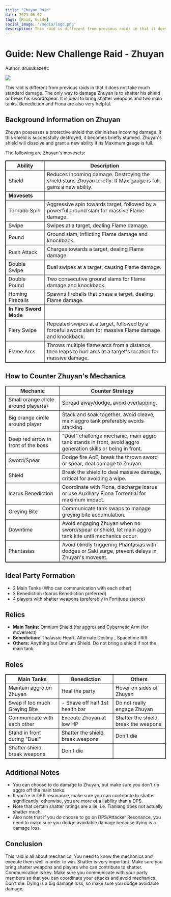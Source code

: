 ```yaml
---
title: "Zhuyan Raid"
date: 2023-06-02
tags: [Raid, Guide]
social_image: '/media/logo.png'
description: This raid is different from previous raids in that it does not take much standard damage. The only way to damage Zhuyan is to shatter his shield or break his sword/spear. It is ideal to bring shatter weapons and two main tanks. Benediction and Fiona are also very helpful.
---
```


# Guide: New Challenge Raid - Zhuyan
Author: arusukaze#c

![](https://telegra.ph/file/17d9f09ad78e70a75a567.png)


This raid is different from previous raids in that it does not take much standard damage. The only way to damage Zhuyan is to shatter his shield or break his sword/spear.
It is ideal to bring shatter weapons and two main tanks. Benediction and Fiona are also very helpful.

## Background Information on Zhuyan

Zhuyan possesses a protective shield that diminishes incoming damage. If this shield is successfully destroyed, it becomes briefly stunned. Zhuyan's shield will dissolve and grant a new ability if its Maximum gauge is full.


<style>
table {
    border-collapse: collapse;
}
table, th, td {
   border: 1.5px solid black;
}
blockquote {
    border-left: solid blue;
    padding-left: 10px;
}
</style>


The following are Zhuyan's movesets:

| **Ability**                | **Description**                                                                                                       |
|---------------------------|-----------------------------------------------------------------------------------------------------------------------|
| Shield                    | Reduces incoming damage. Destroying the shield stuns Zhuyan briefly. If Max gauge is full, gains a new ability.       |
| **Movesets**              |                                                                                                                       |
| Tornado Spin              | Aggressive spin towards target, followed by a powerful ground slam for massive Flame damage.                       |
| Swipe                     | Swipes at a target, dealing Flame damage.                                                                            |
| Pound                     | Ground slam, inflicting Flame damage and knockback.                                                                  |
| Rush Attack               | Charges towards a target, dealing Flame damage.                                                                      |
| Double Swipe              | Dual swipes at a target, causing Flame damage.                                                                      |
| Double Pound              | Two consecutive ground slams for Flame damage and knockback.                                                        |
| Homing Fireballs          | Spawns fireballs that chase a target, dealing Flame damage.                                                         |
| **In Fire Sword Mode**    |                                                                                                                       |
| Fiery Swipe               | Repeated swipes at a target, followed by a forceful sword slam for massive Flame damage and knockback.              |
| Flame Arcs                | Throws multiple flame arcs from a distance, then leaps to hurl arcs at a target's location for massive damage.     |


## How to Counter Zhuyan's Mechanics

| **Mechanic**                      | **Counter Strategy**                                                                                        |
|-----------------------------------|-------------------------------------------------------------------------------------------------------------|
| Small orange circle around player(s) | Spread away/dodge, avoid overlapping.                                                                     |
| Big orange circle around player     | Stack and soak together, avoid cleave, main aggro tank preferably avoids stacking.                       |
| Deep red arrow in front of the boss | "Duel" challenge mechanic, main aggro tank stands in front, avoid aggro generation skills or being in front. |
| Sword/Spear                         | Dodge fire AoE, break the thrown sword or spear, deal damage to Zhuyan.                                 |
| Shield                             | Break the shield to deal massive damage, critical for avoiding a wipe.                                    |
| Icarus Benediction                 | Coordinate with Fiona, discharge Icarus or use Auxillary Fiona Torrential for maximum impact.             |
| Greying Bite                        | Communicate tank swaps to manage greying bite accumulation.                                              |
| Downtime                           | Avoid engaging Zhuyan when no sword/spear or shield, let main aggro tank kite until mechanics occur.       |
| Phantasias                         | Avoid blindly triggering Phantasias with dodges or Saki surge, prevent delays in Zhuyan's moveset.          |


## Ideal Party Formation

- 2 Main Tanks (Who can communication with each other)
- 2 Benediction (Icarus Benediction preferred)
- 4 players with shatter weapons (preferably in Fortitude stance)

## Relics

- **Main Tanks:** Omnium Shield (for aggro) and Cybernetic Arm (for movement)
- **Benediction:** Thalassic Heart, Alternate Destiny , Spacetime Rift
- **Others:** Anything but Omnium Shield. Do not bring a shield if not the main tank.

## Roles

| **Main Tanks**         | **Benediction**                  | **Others**                               |
|------------------------|----------------------------------|------------------------------------------|
|  Maintain aggro on Zhuyan | Heal the party               | Hover on sides of Zhuyan               |
|  Swap if too much Greying Bite | - Shave off half 1st health bar |  Do not really engage Zhuyan           |
| Communicate with each other | Execute Zhuyan at low HP     | Shatter the shield, break the weapons |
|  Stand in front during "Duel" | Shatter the shield, break weapons | Don't die                           |
| Shatter shield, break weapons |  Don't die                   |                    |

## Additional Notes

- You can choose to do damage to Zhuyan, but make sure you don't rip aggro off the main tanks.
- If you're in DPS resonance, make sure you can contribute to shatter significantly; otherwise, you are more of a liability than a DPS.
- Note that certain shatter ratings are a lie; i.e. Tianlang does not actually shatter much.
- Also note that if you do choose to go on DPS/Attacker Resonance, you need to make sure you dodge avoidable damage because dying is a damage loss.

## Conclusion

This raid is all about mechanics. You need to know the mechanics and execute them well in order to win.
Shatter is very important. Make sure you bring shatter weapons and players who can contribute to shatter.
Communication is key. Make sure you communicate with your party members so that you can coordinate your attacks and avoid mechanics.
Don't die. Dying is a big damage loss, so make sure you dodge avoidable damage.
